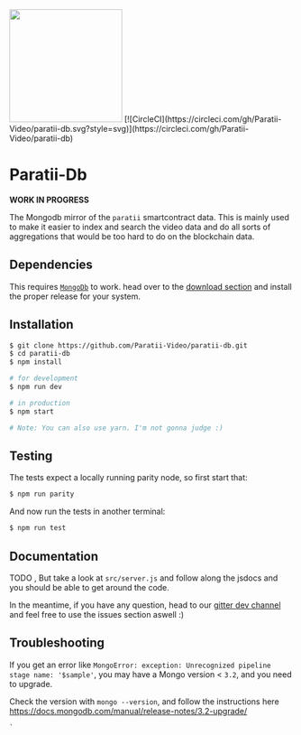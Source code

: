 <img src="https://github.com/Paratii-Video/paratiisite/blob/master/rebrand/src/svgs/paratii-logo.svg" width="200">
[![CircleCI](https://circleci.com/gh/Paratii-Video/paratii-db.svg?style=svg)](https://circleci.com/gh/Paratii-Video/paratii-db)


# Paratii-Db

**WORK IN PROGRESS**

The Mongodb mirror of the `paratii` smartcontract data. This is mainly used to
make it easier to index and search the video data and do all sorts of aggregations
that would be too hard to do on the blockchain data.

## Dependencies

This requires [`MongoDb`](https://www.mongodb.com/) to work. head over to the [download section](https://docs.mongodb.com/manual/tutorial/install-mongodb-on-ubuntu) and install the proper release for your system.

## Installation

```bash
$ git clone https://github.com/Paratii-Video/paratii-db.git
$ cd paratii-db
$ npm install

# for development
$ npm run dev

# in production
$ npm start

# Note: You can also use yarn. I'm not gonna judge :)
```

## Testing

The tests expect a locally running parity node, so first start that:

```bash
$ npm run parity

```
And now run the tests in another terminal:
```bash
$ npm run test
```


## Documentation

TODO , But take a look at `src/server.js` and follow along the jsdocs and you should be able to get around the code.

In the meantime, if you have any question, head to our [gitter dev channel](https://gitter.im/Paratii-Video/dev) and feel free to use the issues section aswell :)


## Troubleshooting

If you get an error like `MongoError: exception: Unrecognized pipeline stage name: '$sample'`, you may have a Mongo version < `3.2`, and you need to upgrade.

Check the version with `mongo --version`, and follow the instructions here https://docs.mongodb.com/manual/release-notes/3.2-upgrade/


    `
